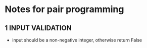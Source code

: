 # Notes for pair programming

## 1 INPUT VALIDATION
- input should be a non-negative integer, otherwise return False